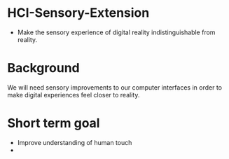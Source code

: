 # HCI-Sensory-Extension
* Make the sensory experience of digital reality indistinguishable from reality.

# Background
We will need sensory improvements to our computer interfaces in order to make digital experiences feel closer to reality. 

# Short term goal
* Improve understanding of human touch
* 
